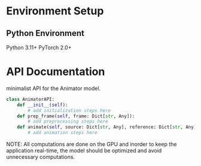 # Environment Setup
## Python Environment
Python 3.11+
PyTorch 2.0+
<!-- please add the necessary steps to setup the environment -->

# API Documentation
minimalist API for the Animator model.

```python
class AnimatorAPI:
    def __init__(self):
        # add initialization steps here
    def prep_frame(self, frame: Dict[str, Any]):
        # add preprocessing steps here
    def animate(self, source: Dict[str, Any], reference: Dict[str, Any], driving: Dict[str, Any]) -> Tensor:
        # add animation steps here
```

NOTE: All computations are done on the GPU and inorder to keep the application real-time, the model should be optimized and avoid unnecessary computations.